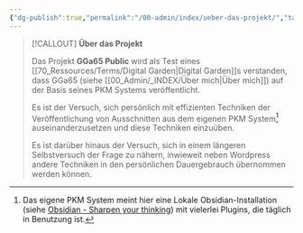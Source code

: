 ```yaml
---
{"dg-publish":true,"permalink":"/00-admin/index/ueber-das-projekt/","tags":["class/outcome"],"created":"2023-11-05T16:30:06.379+01:00","updated":"2023-11-06T07:37:38.817+01:00"}
---
```




> [!CALLOUT]   **Über das Projekt**
> 
> Das Projekt **GGa65 Public** wird als Test eines [[70_Ressources/Terms/Digital Garden\|Digital Garden]]s verstanden, dass GGa65 (siehe [[00_Admin/_INDEX/Über mich\|Über mich]]) auf der Basis seines PKM Systems veröffentlicht.
> 
> Es ist der Versuch, sich persönlich mit effizienten Techniken der Veröffentlichung von Ausschnitten aus dem eigenen PKM System[^1] auseinanderzusetzen und diese Techniken einzuüben.
> 
> Es ist darüber hinaus der Versuch, sich in einem längeren Selbstversuch der Frage zu nähern, inwieweit neben Wordpress andere Techniken in den persönlichen Dauergebrauch übernommen werden können.   
>    
  


[^1]: Das eigene PKM System meint hier eine Lokale Obsidian-Installation (siehe [Obsidian - Sharpen your thinking](https://obsidian.md/)) mit vielerlei Plugins, die täglich in Benutzung ist.